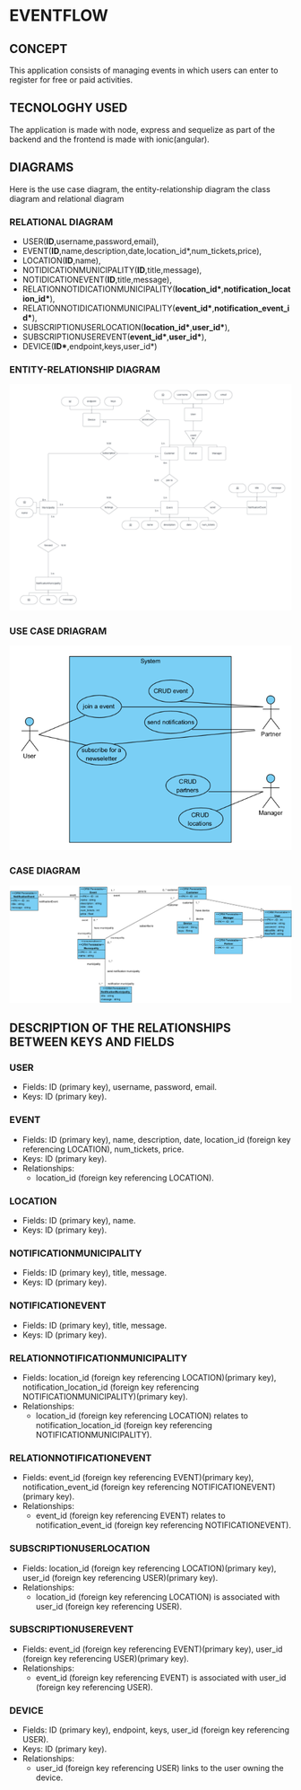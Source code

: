 # EVENTFLOW

## CONCEPT

This application consists of managing events in which users can enter to register for free or paid activities.

## TECNOLOGHY USED

The application is made with node, express and sequelize as part of the backend and the frontend is made with ionic(angular).

## DIAGRAMS

Here is the use case diagram, the entity-relationship diagram the class diagram and relational diagram

### RELATIONAL DIAGRAM

- USER(**ID**,username,password,email),
- EVENT(**ID**,name,description,date,location_id\*,num_tickets,price),
- LOCATION(**ID**,name),
- NOTIDICATIONMUNICIPALITY(**ID**,title,message),
- NOTIDICATIONEVENT(**ID**,title,message),
- RELATIONNOTIDICATIONMUNICIPALITY(**location_id\***,**notification_location_id\***),
- RELATIONNOTIDICATIONMUNICIPALITY(**event_id\***,**notification_event_id\***),
- SUBSCRIPTIONUSERLOCATION(**location_id\***,**user_id\***),
- SUBSCRIPTIONUSEREVENT(**event_id\***,**user_id\***),
- DEVICE(**ID\***,endpoint,keys,user_id\*)

### ENTITY-RELATIONSHIP DIAGRAM

![ENTITY-RELATIONSHIP DIAGRAM](https://github.com/Aridane1/EventFlow/blob/master/screenshots/entity_relationship_diagram.PNG)

### USE CASE DRIAGRAM

![USE CASE DIAGRAM](https://github.com/Aridane1/EventFlow/blob/master/screenshots/use_case_diagram.PNG)

### CASE DIAGRAM

![CLASS DIAGRAM](https://github.com/Aridane1/EventFlow/blob/master/screenshots/class_diagram.PNG)

## DESCRIPTION OF THE RELATIONSHIPS BETWEEN KEYS AND FIELDS

### USER

- Fields: ID (primary key), username, password, email.
- Keys: ID (primary key).

### EVENT

- Fields: ID (primary key), name, description, date, location_id (foreign key referencing LOCATION), num_tickets, price.
- Keys: ID (primary key).
- Relationships:
  - location_id (foreign key referencing LOCATION).

### LOCATION

- Fields: ID (primary key), name.
- Keys: ID (primary key).

### NOTIFICATIONMUNICIPALITY

- Fields: ID (primary key), title, message.
- Keys: ID (primary key).

### NOTIFICATIONEVENT

- Fields: ID (primary key), title, message.
- Keys: ID (primary key).

### RELATIONNOTIFICATIONMUNICIPALITY

- Fields: location_id (foreign key referencing LOCATION)(primary key), notification_location_id (foreign key referencing NOTIFICATIONMUNICIPALITY)(primary key).
- Relationships:
  - location_id (foreign key referencing LOCATION) relates to notification_location_id (foreign key referencing NOTIFICATIONMUNICIPALITY).

### RELATIONNOTIFICATIONEVENT

- Fields: event_id (foreign key referencing EVENT)(primary key), notification_event_id (foreign key referencing NOTIFICATIONEVENT)(primary key).
- Relationships:
  - event_id (foreign key referencing EVENT) relates to notification_event_id (foreign key referencing NOTIFICATIONEVENT).

### SUBSCRIPTIONUSERLOCATION

- Fields: location_id (foreign key referencing LOCATION)(primary key), user_id (foreign key referencing USER)(primary key).
- Relationships:
  - location_id (foreign key referencing LOCATION) is associated with user_id (foreign key referencing USER).

### SUBSCRIPTIONUSEREVENT

- Fields: event_id (foreign key referencing EVENT)(primary key), user_id (foreign key referencing USER)(primary key).
- Relationships:
  - event_id (foreign key referencing EVENT) is associated with user_id (foreign key referencing USER).

### DEVICE

- Fields: ID (primary key), endpoint, keys, user_id (foreign key referencing USER).
- Keys: ID (primary key).
- Relationships:
  - user_id (foreign key referencing USER) links to the user owning the device.
